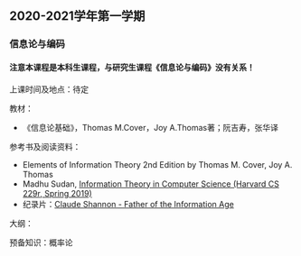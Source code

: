 ## 2020-2021学年第一学期
### 信息论与编码
#### 注意本课程是本科生课程，与研究生课程《信息论与编码》没有关系！


上课时间及地点：待定


教材：
* 《信息论基础》，Thomas M.Cover，Joy A.Thomas著；阮吉寿，张华译

参考书及阅读资料：
* Elements of Information Theory 2nd Edition by Thomas M. Cover, Joy A. Thomas
* Madhu Sudan, [Information Theory in Computer Science (Harvard CS 229r, Spring 2019)](http://people.seas.harvard.edu/~madhusudan/courses/Spring2019/)
* 纪录片：[Claude Shannon - Father of the Information Age](https://v.qq.com/x/page/a0197khdkeg.html)

大纲：

预备知识：概率论

